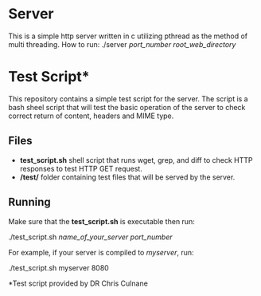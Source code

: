 # Server
This is a simple http server written in c utilizing pthread as the method of multi threading.
How to run:
./server *port_number* *root_web_directory*

# Test Script*
This repository contains a simple test script for the server. The script is a bash sheel script that will test the basic operation of the server to check correct return of content, headers and MIME type. 

## Files
* **test_script.sh** shell script that runs wget, grep, and diff to check HTTP responses to test HTTP GET request. 
* **/test/** folder containing test files that will be served by the server.

## Running
Make sure that the **test_script.sh** is executable then run:

./test_script.sh *name_of_your_server* *port_number* 

For example, if your server is compiled to *myserver*, run:

./test_script.sh myserver 8080 


*Test script provided by DR Chris Culnane 